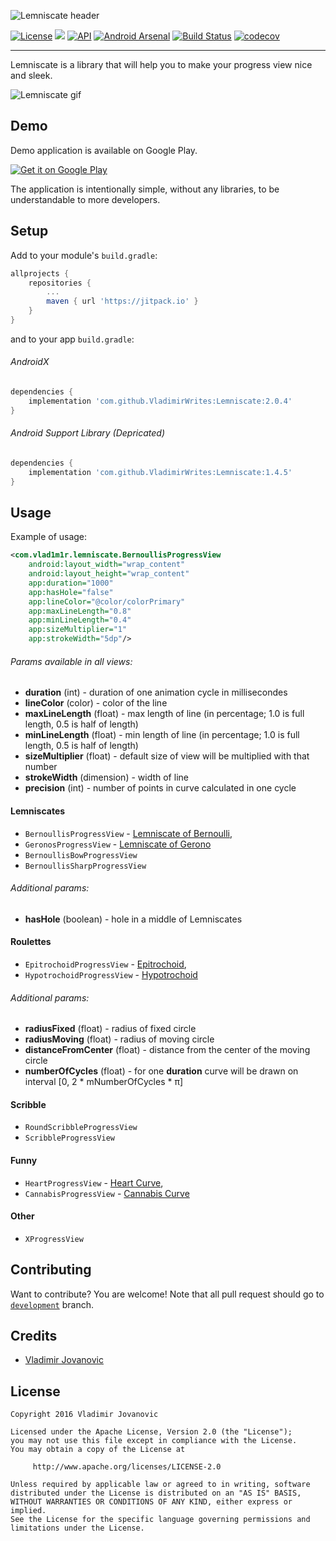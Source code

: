 ![Lemniscate header](http://i.imgur.com/i9t5vUm.png)


[![License](https://img.shields.io/badge/License-Apache%202.0-blue.svg)](https://github.com/VladimirWrites/Lemniscate/blob/master/LICENSE)
[![](https://jitpack.io/v/VladimirWrites/Lemniscate.svg)](https://jitpack.io/#VladimirWrites/Lemniscate) 
[![API](https://img.shields.io/badge/API-14%2B-green.svg?style=flat)](https://android-arsenal.com/api?level-11) 
[![Android Arsenal](https://img.shields.io/badge/Android%20Arsenal-Lemniscate-green.svg?style=flat)](https://android-arsenal.com/details/1/5142)
[![Build Status](https://app.bitrise.io/app/a22f82dd1a84f058.svg?token=sufo7FQOqMK9NjUqcP4CzA&branch=master)](https://app.bitrise.io/app/a22f82dd1a84f058#/builds)
[![codecov](https://codecov.io/gh/VladimirWrites/Lemniscate/branch/master/graph/badge.svg)](https://codecov.io/gh/VladimirWrites/Lemniscate)

-----

Lemniscate is a library that will help you to make your progress view nice and sleek.

![Lemniscate gif](http://i.imgur.com/xPRHWdv.gif)

Demo
-----

Demo application is available on Google Play.

<a href='https://play.google.com/store/apps/details?id=com.vlad1m1r.lemniscate.sample'>
    <img alt='Get it on Google Play' src='http://i.imgur.com/tka3Exw.png'/>
</a>

The application is intentionally simple, without any libraries, to be understandable to more developers.

Setup
-----

Add to your module's `build.gradle`:

```groovy
allprojects {
    repositories {
        ...
        maven { url 'https://jitpack.io' }
    }
}
```

and to your app `build.gradle`:

###### AndroidX
```groovy
dependencies {
    implementation 'com.github.VladimirWrites:Lemniscate:2.0.4'
}
```
    
###### Android Support Library (Depricated)
```groovy
dependencies {
    implementation 'com.github.VladimirWrites:Lemniscate:1.4.5'
}
```

Usage
-----

Example of usage:
```xml
<com.vlad1m1r.lemniscate.BernoullisProgressView
    android:layout_width="wrap_content"
    android:layout_height="wrap_content"
    app:duration="1000"
    app:hasHole="false"
    app:lineColor="@color/colorPrimary"
    app:maxLineLength="0.8"
    app:minLineLength="0.4"
    app:sizeMultiplier="1"
    app:strokeWidth="5dp"/>
```

###### Params available in all views:

* **duration** (int) - duration of one animation cycle in millisecondes
* **lineColor** (color) - color of the line
* **maxLineLength** (float) - max length of line (in percentage; 1.0 is full length, 0.5 is half of length)
* **minLineLength** (float) - min length of line (in percentage; 1.0 is full length, 0.5 is half of length)
* **sizeMultiplier** (float) - default size of view will be multiplied with that number
* **strokeWidth** (dimension) - width of line 
* **precision** (int) - number of points in curve calculated in one cycle

#### Lemniscates
* `BernoullisProgressView` - [Lemniscate of Bernoulli](https://en.wikipedia.org/wiki/Lemniscate_of_Bernoulli),
* `GeronosProgressView` - [Lemniscate of Gerono](https://en.wikipedia.org/wiki/Lemniscate_of_Gerono)
* `BernoullisBowProgressView`
* `BernoullisSharpProgressView`

###### Additional params:
* **hasHole** (boolean) - hole in a middle of Lemniscates

#### Roulettes
* `EpitrochoidProgressView` - [Epitrochoid](https://en.wikipedia.org/wiki/Epitrochoid),
* `HypotrochoidProgressView` - [Hypotrochoid](https://en.wikipedia.org/wiki/Hypotrochoid)

###### Additional params:
* **radiusFixed** (float) - radius of fixed circle
* **radiusMoving** (float) - radius of moving circle
* **distanceFromCenter** (float) -  distance from the center of the moving circle
* **numberOfCycles** (float) - for one **duration** curve will be drawn on interval [0, 2 \* mNumberOfCycles \* π]

#### Scribble
* `RoundScribbleProgressView`
* `ScribbleProgressView`

#### Funny
* `HeartProgressView` - [Heart Curve](http://mathworld.wolfram.com/HeartCurve.html),
* `CannabisProgressView` - [Cannabis Curve](http://mathworld.wolfram.com/CannabisCurve.html)

#### Other
* `XProgressView`

Contributing
-------

Want to contribute? You are welcome! 
Note that all pull request should go to [`development`](https://github.com/VladimirWrites/Lemniscate/tree/development) branch.

Credits
-------

+ [Vladimir Jovanovic](https://github.com/VladimirWrites)

License
-------

    Copyright 2016 Vladimir Jovanovic

    Licensed under the Apache License, Version 2.0 (the "License");
    you may not use this file except in compliance with the License.
    You may obtain a copy of the License at

         http://www.apache.org/licenses/LICENSE-2.0

    Unless required by applicable law or agreed to in writing, software
    distributed under the License is distributed on an "AS IS" BASIS,
    WITHOUT WARRANTIES OR CONDITIONS OF ANY KIND, either express or implied.
    See the License for the specific language governing permissions and
    limitations under the License.
